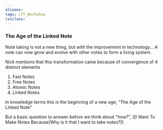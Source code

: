 ```yaml
---
aliases:
tags: LYT_Workshop
cssclass:
---
```


### The Age of the Linked Note
Note taking is not a new thing, but with the improvement in technology...
A note can now grow and evolve with other notes to form a living system.

Nick mentions that this transformation came because of convergence of 4 distinct elements
1. Fast Notes
2. Free Notes
3. Atomic Notes
4. Linked Notes

In knowledge terms this is the beginning of a new age, "The Age of the Linked Note"

But a basic question to answer before we think about "how?", [[I Want To Make Notes Because|Why is it that I want to take notes?]]






